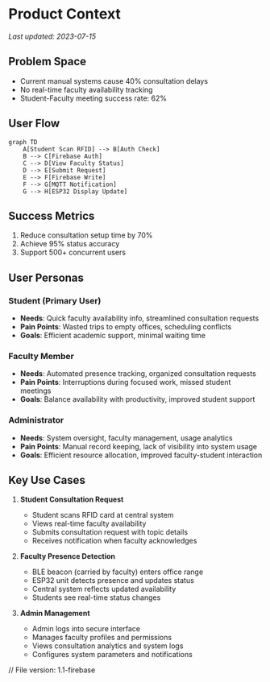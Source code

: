 # Product Context
*Last updated: 2023-07-15*  

## Problem Space
- Current manual systems cause 40% consultation delays  
- No real-time faculty availability tracking  
- Student-Faculty meeting success rate: 62%  

## User Flow
```mermaid
graph TD
    A[Student Scan RFID] --> B[Auth Check]
    B --> C[Firebase Auth]
    C --> D[View Faculty Status]
    D --> E[Submit Request]
    E --> F[Firebase Write]
    F --> G[MQTT Notification]
    G --> H[ESP32 Display Update]
```

## Success Metrics
1. Reduce consultation setup time by 70%
2. Achieve 95% status accuracy
3. Support 500+ concurrent users

## User Personas

### Student (Primary User)
- **Needs**: Quick faculty availability info, streamlined consultation requests
- **Pain Points**: Wasted trips to empty offices, scheduling conflicts
- **Goals**: Efficient academic support, minimal waiting time

### Faculty Member
- **Needs**: Automated presence tracking, organized consultation requests
- **Pain Points**: Interruptions during focused work, missed student meetings
- **Goals**: Balance availability with productivity, improved student support

### Administrator
- **Needs**: System oversight, faculty management, usage analytics
- **Pain Points**: Manual record keeping, lack of visibility into system usage
- **Goals**: Efficient resource allocation, improved faculty-student interaction

## Key Use Cases

1. **Student Consultation Request**
   - Student scans RFID card at central system
   - Views real-time faculty availability
   - Submits consultation request with topic details
   - Receives notification when faculty acknowledges

2. **Faculty Presence Detection**
   - BLE beacon (carried by faculty) enters office range
   - ESP32 unit detects presence and updates status
   - Central system reflects updated availability
   - Students see real-time status changes

3. **Admin Management**
   - Admin logs into secure interface
   - Manages faculty profiles and permissions
   - Views consultation analytics and system logs
   - Configures system parameters and notifications

// File version: 1.1-firebase
